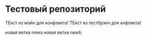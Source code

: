 # Тестовый репозиторий 
ТЕкст из мэйн для конфликта!
ТЕкст из тестбрэнч для кнфликта!

новая ветка newa
новая ветка newb